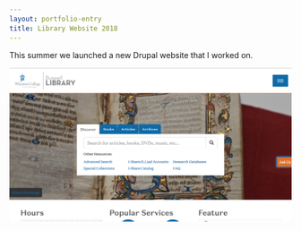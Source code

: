 ```yaml
---
layout: portfolio-entry
title: Library Website 2018
---
```


This summer we launched a new Drupal website that I worked on. 

![Buswell Library Site](/assets/images/buswellfrontpage.png)